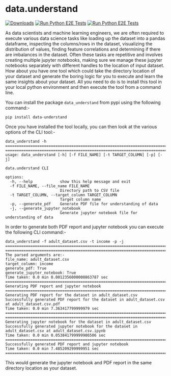 # data.understand
[![Downloads](https://static.pepy.tech/badge/data-understand)](https://pepy.tech/project/data-understand)
[![Run Python E2E Tests](https://github.com/ggupta2005/data.understand/actions/workflows/python-e2e-tests.yml/badge.svg)](https://github.com/ggupta2005/data.understand/actions/workflows/python-e2e-tests.yml)
[![Run Python E2E Tests](https://github.com/ggupta2005/data.understand/actions/workflows/python-e2e-tests.yml/badge.svg)](https://github.com/ggupta2005/data.understand/actions/workflows/python-e2e-tests.yml)

As data scientists and machine learning engineers, we are often required to execute various data science tasks like loading up the dataset into a pandas dataframe, inspecting the columns/rows in the dataset, visualizing the distribution of values, finding feature correlations and determining if there are imbalances in the dataset. Often these tasks are repetitive and involves creating multiple jupyter notebooks, making sure we manage these jupyter notebooks separately with different handles to the location of input dataset. How about you have one tool which could take the directory location of your dataset and generate the boring logic for you to execute and learn the same insights about your dataset. All you need to do is to install this tool in your local python environment and then execute the tool from a command line.

You can install the package `data_understand` from pypi using the following command:-

```
pip install data-understand
```

Once you have installed the tool locally, you can then look at the various options of the CLI tool:-

```
data_understand -h
========================================================================================================================
========================================================================================================================
usage: data_understand [-h] [-f FILE_NAME] [-t TARGET_COLUMN] [-p] [-j]

data.understand CLI

options:
  -h, --help            show this help message and exit
  -f FILE_NAME, --file_name FILE_NAME
                        Directory path to CSV file
  -t TARGET_COLUMN, --target_column TARGET_COLUMN
                        Target column name
  -p, --generate_pdf    Generate PDF file for understanding of data
  -j, --generate_jupyter_notebook
                        Generate jupyter notebook file for understanding of data
```

In order to generate both PDF report and jupyter notebook you can execute the following CLI command:-

```
data_understand -f adult_dataset.csv -t income -p -j
========================================================================================================================
========================================================================================================================
The parsed arguments are:- 
file_name: adult_dataset.csv
target_column: income
generate_pdf: True
generate_jupyter_notebook: True
Time taken: 0.0 min 0.0012356000000863787 sec
========================================================================================================================
Generating PDF report and jupyter notebook
========================================================================================================================
Generating PDF report for the dataset in adult_dataset.csv
Successfully generated PDF report for the dataset in adult_dataset.csv at adult_dataset.csv.pdf
Time taken: 0.0 min 7.363417799999979 sec
========================================================================================================================
========================================================================================================================
Generating jupyter notebook for the dataset in adult_dataset.csv
Successfully generated jupyter notebook for the dataset in adult_dataset.csv at adult_dataset.csv.ipynb
Time taken: 0.0 min 0.053841799999986506 sec
========================================================================================================================
Successfully generated PDF report and jupyter notebook
Time taken: 0.0 min 7.485209299999951 sec
========================================================================================================================
```

This would generate the jupyter notebook and PDF report in the same directory location as your dataset.
